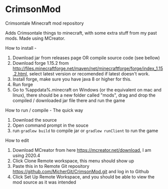 # CrimsonMod
Crimsontale Minecraft mod repository

Adds Crimsontale things to minecraft, with some extra stuff from my past mods. Made using MCreator.

How to install - 
1) Download jar from releases page OR compile source code (see bellow)
2) Download forge 1.15.2 from http://files.minecraftforge.net/maven/net/minecraftforge/forge/index_1.15.2.html, select latest version or recomended if latest doesn't work.
3) Install forge, make sure you have java 8 or higher for this.
4) Run forge
5) Go to %appdata%\.minecraft on Windows (or the equivalent on mac and linux), there should be a new folder called "mods", drag and drop the compiled / downloaded jar file there and run the game

How to run / compile - The quick way
1) Download the source
2) Open command prompt in the souce
3) run ```gradlew build``` to compile jar or ```gradlew runClient``` to run the game

How to edit
1) Download MCreator from here https://mcreator.net/download, I am using 2020.4
2) Click Clone Remote workspace, this menu should show up 
3) Paste this in to Remote Git repository https://github.com/MicherGit/CrimsonMod.git and log in to Github
4) Click Set Up Remote Workspace, and you should be able to view the mod source as it was intended
